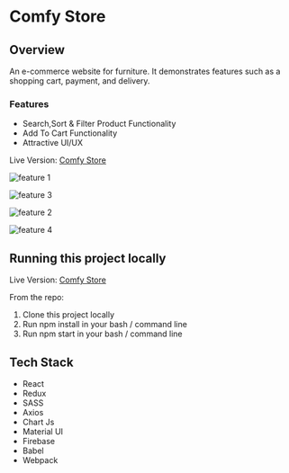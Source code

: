 # Comfy Store

## Overview

An e-commerce website for furniture. It demonstrates features such as a shopping cart, payment, and delivery.

### Features

- Search,Sort & Filter Product Functionality
- Add To Cart Functionality
- Attractive UI/UX

Live Version: [Comfy Store](https://comfy-store-v1.netlify.app/)

![feature 1](/src/assets/comfy-1.gif)

![feature 3](/src/assets/comfy-3.gif)

![feature 2](/src/assets/comfy-2.gif)

![feature 4](/src/assets/comfy-4.gif)

## Running this project locally

Live Version: [Comfy Store](https://comfy-store-v1.netlify.app/)

From the repo:

1. Clone this project locally
2. Run npm install in your bash / command line
3. Run npm start in your bash / command line

## Tech Stack
 * React
 * Redux
 * SASS
 * Axios
 * Chart Js
 * Material UI
 * Firebase
 * Babel 
 * Webpack

